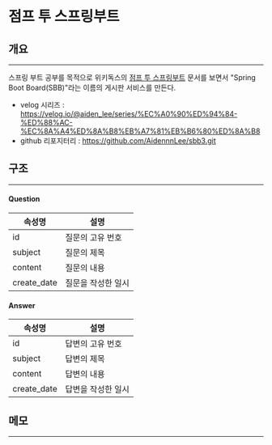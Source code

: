 # 점프 투 스프링부트

## 개요

---
스프링 부트 공부를 목적으로 위키독스의 [점프 투 스프링부트](https://wikidocs.net/book/7601) 문서를 보면서 "Spring Boot Board(SBB)"라는 이름의 게시판 서비스를 만든다.
- velog 시리즈 : https://velog.io/@aiden_lee/series/%EC%A0%90%ED%94%84-%ED%88%AC-%EC%8A%A4%ED%8A%B8%EB%A7%81%EB%B6%80%ED%8A%B8
- github 리포지터리 : https://github.com/AidennnLee/sbb3.git

## 구조

---

#### Question

|속성명| 설명          |
|---|-------------|
|id| 	질문의 고유 번호  |
|subject| 	질문의 제목     |
|content| 	질문의 내용     |
|create_date| 	질문을 작성한 일시 |

#### Answer

|속성명| 설명       |
|---|----------|
|id| 	답변의 고유 번호 |
|subject| 	답변의 제목  |
|content| 	답변의 내용  |
|create_date| 답변을 작성한 일시 |

## 메모

---